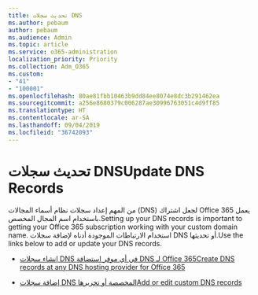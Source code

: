 ```yaml
---
title: تحديث سجلات DNS
ms.author: pebaum
author: pebaum
ms.audience: Admin
ms.topic: article
ms.service: o365-administration
localization_priority: Priority
ms.collection: Adm_O365
ms.custom:
- "41"
- "100001"
ms.openlocfilehash: 80ae81fbb10463b9dd84ee8074e8dc3b291462ea
ms.sourcegitcommit: a256e8680379c006287ae30996763051c4d9ff85
ms.translationtype: HT
ms.contentlocale: ar-SA
ms.lasthandoff: 09/04/2019
ms.locfileid: "36742093"
---
```

# <a name="update-dns-records"></a><span data-ttu-id="9ed7e-102">تحديث سجلات DNS</span><span class="sxs-lookup"><span data-stu-id="9ed7e-102">Update DNS Records</span></span>

<span data-ttu-id="9ed7e-103">من المهم إعداد سجلات نظام أسماء المجالات (DNS) لجعل اشتراك Office 365 يعمل باستخدام اسم المجال المخصص.</span><span class="sxs-lookup"><span data-stu-id="9ed7e-103">Setting up your DNS records is important to getting your Office 365 subscription working with your custom domain name.</span></span> <span data-ttu-id="9ed7e-104">استخدام الارتباطات الموجودة أدناه لإضافة سجلات DNS أو تحديثها.</span><span class="sxs-lookup"><span data-stu-id="9ed7e-104">Use the links below to add or update your DNS records.</span></span>
  
- [<span data-ttu-id="9ed7e-105">إنشاء سجلات DNS في أي موفر استضافة DNS لـ Office 365</span><span class="sxs-lookup"><span data-stu-id="9ed7e-105">Create DNS records at any DNS hosting provider for Office 365</span></span>](https://docs.microsoft.com/office365/admin/get-help-with-domains/create-dns-records-at-any-dns-hosting-provider)

- [<span data-ttu-id="9ed7e-106">إضافة سجلات DNS المخصصة أو تحريرها</span><span class="sxs-lookup"><span data-stu-id="9ed7e-106">Add or edit custom DNS records</span></span>](https://docs.microsoft.com/office365/admin/dns/add-or-edit-custom-dns-records)
